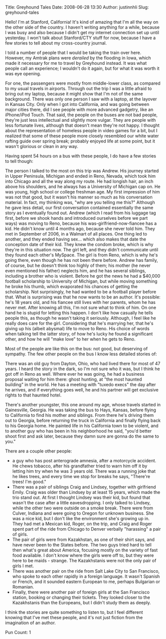 Title: Greyhound Tales
Date: 2008-06-28 13:30
Author: justinnhli
Slug: greyhound-tales

Hello! I'm at Stanford, California! It's kind of amazing that I'm all
the way on the other side of the country. I haven't writing anything for
a while, because I was busy and also because I didn't get my <span
id="SPELLING_ERROR_0" class="blsp-spelling-error">internet</span>
connection set up until yesterday. I won't talk about Stanford/<span
id="SPELLING_ERROR_1" class="blsp-spelling-error">CTY</span> stuff for
now, because I have a few stories to tell about my cross-country
journal.

I told a number of people that I would be taking the train over here.
However, my Amtrak plans were <span
style="font-style:italic;">derailed</span> by the flooding in Iowa,
which made it necessary for me to travel by Greyhound instead. It was
what people call an experience; I wouldn't do it again, but for what it
was worth it was eye opening.

For one, the passengers were mostly from middle-lower class, as compared
to my usual travels in airports. Through out the trip I was a little
afraid to bring out my laptop, because it might show that I'm not of the
same background. There was only one person I saw with a laptop, at the
layover in Kansas City. Only when I got into California, and was going
between major cities there, did I see people with more advanced
gadgetry, like an iPhone/<span id="SPELLING_ERROR_2"
class="blsp-spelling-error">iPod</span> Touch. That said, the people on
the buses are not bad people, they're just less intellectual and
slightly more vulgar. They are people with less fortunate lives,
although that doesn't mean they're not happy. I thought about the
representation of homeless people in video games for a bit, but I
realized that some of these people more closely resembled our white
water rafting guide over spring break; probably enjoyed life at some
point, but it wasn't glorious or clean in any way.

Having spent 54 hours on a bus with these people, I do have a few
stories to tell though:

The person I talked to the most on this trip was Andrew. His journey
started in Upper Peninsula, Michigan and ended in Reno, Nevada, which
took him into Chicago and all the way along my route. He had longish
hair, an inch above his shoulders, and he always has a University of
Michigan cap on. He was young, high school or college freshman age. My
first impression of him was not that good, but it wasn't his manner so
much as his conversation material. In fact, my thinking was, "why are
you telling me this?" Although he gave less detail, our first
conversation contained essentially the same story as I eventually found
out. Andrew (which I read from his luggage tag first, before we shook
hands and introduced ourselves before we part ways) was moving to Reno,
because his was-girlfriend-now-fiancee has a kid. He didn't know until 4
months ago, because she never told him. They met in September of 2006,
in a <span id="SPELLING_ERROR_3"
class="blsp-spelling-error">Walmart</span> of all places. One thing led
to another, and they ended having sex... which also makes that date the
conception date of their kid. They knew the condom broke, which is why
they're in this situation now. The girl left, and they didn't
communicate until they found each other's <span id="SPELLING_ERROR_4"
class="blsp-spelling-error">MySpace</span>. The girl is from Reno, which
is why he's going there, even though he has not been there before.
Andrew has family, of course, but he doesn't think too highly of them;
his mother (he never even mentioned his father) neglects him, and he has
several siblings, including a brother who is violent. Before he got the
news he had a \$40,000 football scholarship to University of Michigan,
but while moving something he broke his thumb, which evaporated his
chances of getting the scholarship. Not surprisingly, he had wanted to
be a football player before that. What is surprising was that he now
wants to be an author. It's possible: he's 18 years old, and his fiancee
still lives with her parents, whom he has never met. After knowing all
this, I'm not sure what to think of him. On one hand he is stupid for
letting this happen. I don't like how casually he tells people this, as
though he wasn't taking it seriously. Although, I feel like he really
does care for the girl. Considering that he's marrying her, that he's
giving up his (<span id="SPELLING_ERROR_5"
class="blsp-spelling-corrected">albeit</span> abysmal) life to move to
Reno. His choice of words when talking tell the latter story, of how
he's lucky he found a significant other, and how he will "make love" to
her when he gets to Reno.

Most of the people are like this on the bus: not good, but deserving of
sympathy. The few other people on the bus I know less detailed stories
of:

There was an old guy from Dayton, Ohio, who had lived there for most of
47 years. I heard the story in the dark, so I'm not sure who it was, but
I think he got off in Reno as well. <span id="SPELLING_ERROR_6"
class="blsp-spelling-corrected">Where ever</span> he was going, he had a
business proposal waiting for him there: ghost hunting, at "the most
haunted building" in the world. He has a meeting with "tuxedo execs" the
day after he arrives, and if everything goes well, he and his partner
will get exclusive rights to that haunted hotel.

There's another youngster, this one around my age, whose travels started
in <span id="SPELLING_ERROR_7"
class="blsp-spelling-error">Gainesville</span>, Georgia. He was taking
the bus to Hays, Kansas, before flying to California to find his mother
and siblings. From there he's driving them out to Georgia, before
returning the truck in California and finally flying back to his Georgia
home. He painted life in his California town to be violent, and to
another guy who has been in his neighborhood he said, "you'd better
shoot first and ask later, because they damn sure are gonna do the same
to you."

There are a couple other people:

-   a guy who has post <span id="SPELLING_ERROR_8"
    class="blsp-spelling-error">anterograde</span> amnesia, after a
    motorcycle accident. He chews tobacco, after his grandfather tried
    to warn him off it by letting him try when he was 3 years old. There
    was a running joke that he likes trees, and every time we stop for
    breaks he says, "<span id="SPELLING_ERROR_9"
    class="blsp-spelling-error">There're</span> trees! I'm good."
-   There was a pair of siblings Craig and Lindsey, together with
    girlfriend Emily. Craig was older than Lindsey by at least 15 years,
    which made the trio stand out. At first I thought Lindsey was their
    kid, but found that wasn't the case after a little eavesdropping. I
    only talked to Lindsey, while the other two were outside on a smoke
    break. There were from Culver, Indiana and were going to Oregon for
    unknown business. She was a nice kid, but I don't like the
    environment she's growing up in. They had met a Mexican kid, Roger,
    on the trip, and Craig and Roger spent part of the ride from Chicago
    to Denver verbally "<span id="SPELLING_ERROR_10"
    class="blsp-spelling-corrected">harassing</span>" a pair of girls.
-   The pair of girls were from Kazakhstan, as one of their shirt says,
    and have never been to the States before. The two guys tried hard to
    tell then what's great about America, focusing mostly on the variety
    of fast food available. I don't know where the girls were off to,
    but they were here to be maids - strange. The <span
    id="SPELLING_ERROR_11"
    class="blsp-spelling-error">Kazakhstanis</span> were not the only
    pair of girls I met.
-   There was another pair on the ride from Salt Lake City to San
    Francisco, who spoke to each other rapidly in a foreign language. It
    wasn't Spanish or French, and it sounded eastern European to me,
    perhaps Bulgarian or Romanian.
-   Finally, there were another pair of foreign girls at the San
    Francisco station, booking or changing their tickets. They looked
    closer to the <span id="SPELLING_ERROR_12"
    class="blsp-spelling-error">Kazakhstanis</span> than the Europeans,
    but I didn't study them as deeply.

I think the stories are quite something to listen to, but I feel
different knowing that I've met these people, and it's not just fiction
from the imagination of an author.

Pun Count: 1

